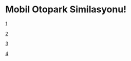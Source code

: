 # Mobil Otopark Similasyonu!
[1](https://user-images.githubusercontent.com/80698185/183262877-254d5d55-67fd-4083-b654-e9d86315ac6d.jpg)

[2](https://user-images.githubusercontent.com/80698185/183262886-2bcafc70-1126-4b59-9278-226b6da1e5c7.jpg)

[3](https://user-images.githubusercontent.com/80698185/183262911-f9272ee4-f786-47b4-b5e6-1c03ede73265.jpg)

[4](https://user-images.githubusercontent.com/80698185/183262918-d32aa8d2-3e54-471e-a417-a96054453363.jpg)
